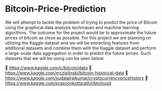 # Bitcoin-Price-Prediction

We will attempt to tackle the problem of trying to predict the price of Bitcoin using the graphical data analysis techniques and machine learning algorithms. The outcome for the project would be to approximate the future prices of bitcoin as close as possible. For this project we are planning on utilizing the Kaggle dataset and we will be extracting features from additional datasets and combine them with the Kaggle dataset and perform a large-scale data aggregation in order to predict the future prices. Such datasets that we will be using can be seen below.


 https://www.kaggle.com/c/bitcoin/data
 https://www.kaggle.com/mczielinski/bitcoin-historical-data
 https://www.kaggle.com/sudalairajkumar/cryptocurrencypricehistory
 https://www.kaggle.com/prasoonkottarathil/btcinusd
